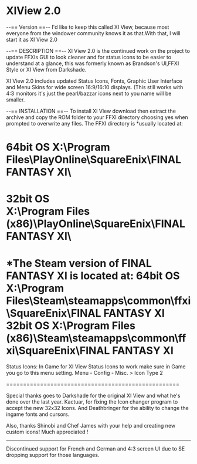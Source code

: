 XIView 2.0
======

--== Version ==--
I'd like to keep this called XI View, because most everyone from the windower community knows it as that.With that, I will start
it as XI View 2.0

--== DESCRIPTION ==--
XI View 2.0 is the continued work on the project to update FFXIs GUI to look cleaner and for status icons to be easier to understand at a glance, 
this was formerly known as Brandson's UI,FFXI Style or XI View from Darkshade.

XI View 2.0 includes updated Status Icons, Fonts, Graphic User Interface and Menu Skins for wide screen 16:9/16:10 displays. (This still works with
4:3 monitors it's just the pearl/bazzar icons next to you name will be smaller.

--== INSTALLATION ==--
To install XI View download then extract the archive and copy the ROM folder to your FFXI directory choosing yes when prompted to overwrite any files. 
The FFXI directory is *usually located at:

**64bit OS**
X:\Program Files\PlayOnline\SquareEnix\FINAL FANTASY XI\
========================
**32bit OS**  
X:\Program Files (x86)\PlayOnline\SquareEnix\FINAL FANTASY XI\
========================
*The Steam version of FINAL FANTASY XI is located at: 
**64bit OS** 
X:\Program Files\Steam\steamapps\common\ffxi\SquareEnix\FINAL FANTASY XI  
**32bit OS** 
X:\Program Files (x86)\Steam\steamapps\common\ffxi\SquareEnix\FINAL FANTASY XI
========================

Status Icons:
In Game for XI View Status Icons to work make sure in Game you go to this menu setting.
Menu - Config - Misc. > Icon Type 2




===================================================

Special thanks goes to Darkshade for the original XI View and what he's done over the last year. Kactuar, for fixing the Icon changer program to accept the new 32x32 Icons.
And Deathbringer for the ability to change the ingame fonts and cursors.


Also, thanks Shinobi and Chef James with your help and creating new custom icons! Much appreciated !

**********************
Discontinued support for French and German and 4:3 screen UI due to SE dropping support for those languages.

